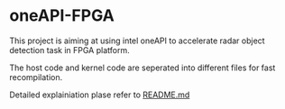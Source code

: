 # oneAPI-FPGA
This project is aiming at using intel oneAPI to accelerate radar object detection task in FPGA platform.

The host code and kernel code are seperated into different files for fast recompilation.

Detailed explainiation plase refer to [README.md](fast_recompile/README.md)